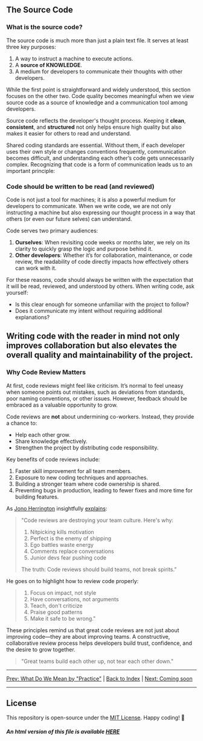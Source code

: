 ## The Source Code

### What is the source code?

The source code is much more than just a plain text file. It serves at least three key purposes:
1. A way to instruct a machine to execute actions.  
2. A **source of KNOWLEDGE**.  
3. A medium for developers to communicate their thoughts with other developers.  

While the first point is straightforward and widely understood, this section focuses on the other two. Code quality becomes meaningful when we view source code as a source of knowledge and a communication tool among developers.

Source code reflects the developer's thought process. Keeping it **clean**, **consistent**, and **structured** not only helps ensure high quality but also makes it easier for others to read and understand.

Shared coding standards are essential. Without them, if each developer uses their own style or changes conventions frequently, communication becomes difficult, and understanding each other’s code gets unnecessarily complex. Recognizing that code is a form of communication leads us to an important principle:

### Code should be written to be read (and reviewed)

Code is not just a tool for machines; it is also a powerful medium for developers to communicate. When we write code, we are not only instructing a machine but also expressing our thought process in a way that others (or even our future selves) can understand.

Code serves two primary audiences:
1. **Ourselves**: When revisiting code weeks or months later, we rely on its clarity to quickly grasp the logic and purpose behind it.  
2. **Other developers**: Whether it’s for collaboration, maintenance, or code review, the readability of code directly impacts how effectively others can work with it.

For these reasons, code should always be written with the expectation that it will be read, reviewed, and understood by others. When writing code, ask yourself:
- Is this clear enough for someone unfamiliar with the project to follow?  
- Does it communicate my intent without requiring additional explanations?  

Writing code with the reader in mind not only improves collaboration but also elevates the overall quality and maintainability of the project.
---

### Why Code Review Matters

At first, code reviews might feel like criticism. It’s normal to feel uneasy when someone points out mistakes, such as deviations from standards, poor naming conventions, or other issues. However, feedback should be embraced as a valuable opportunity to grow.

Code reviews are **not** about undermining co-workers. Instead, they provide a chance to:
- Help each other grow.
- Share knowledge effectively.
- Strengthen the project by distributing code responsibility.

Key benefits of code reviews include:
1. Faster skill improvement for all team members.  
2. Exposure to new coding techniques and approaches.  
3. Building a stronger team where code ownership is shared.  
4. Preventing bugs in production, leading to fewer fixes and more time for building features.  

As [Jono Herrington](https://www.linkedin.com/in/jono-herrington/) insightfully [explains](https://www.linkedin.com/posts/jono-herrington_code-reviews-are-destroying-your-team-culture-activity-7272943291858337792-yhqg):

> "Code reviews are destroying your team culture. Here's why:  
> 
> 1. Nitpicking kills motivation  
> 2. Perfect is the enemy of shipping  
> 3. Ego battles waste energy  
> 4. Comments replace conversations  
> 5. Junior devs fear pushing code  
> 
> The truth: Code reviews should build teams, not break spirits."

He goes on to highlight how to review code properly:  
> 1. Focus on impact, not style  
> 2. Have conversations, not arguments  
> 3. Teach, don't criticize  
> 4. Praise good patterns  
> 5. Make it safe to be wrong."

These principles remind us that great code reviews are not just about improving code—they are about improving teams. A constructive, collaborative review process helps developers build trust, confidence, and the desire to grow together.  

> "Great teams build each other up, not tear each other down."

---
[Prev: What Do We Mean by "Practice"](./What_Practice.md) | [Back to Index](../README.md) | [Next: Coming soon](https://github.com/gnespolino)

---
## License
This repository is open-source under the [MIT License](/LICENSE.md).
Happy coding! 🎉
##### An html version of this file is available [HERE](https://gnespolino.github.io/devhandbook/index.html)